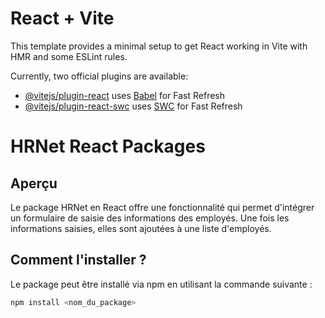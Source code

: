 # React + Vite

This template provides a minimal setup to get React working in Vite with HMR and some ESLint rules.

Currently, two official plugins are available:

- [@vitejs/plugin-react](https://github.com/vitejs/vite-plugin-react/blob/main/packages/plugin-react/README.md) uses [Babel](https://babeljs.io/) for Fast Refresh
- [@vitejs/plugin-react-swc](https://github.com/vitejs/vite-plugin-react-swc) uses [SWC](https://swc.rs/) for Fast Refresh

# HRNet React Packages

## Aperçu

Le package HRNet en React offre une fonctionnalité qui permet d'intégrer un formulaire de saisie des informations des employés. Une fois les informations saisies, elles sont ajoutées à une liste d'employés.

## Comment l'installer ?

Le package peut être installé via npm en utilisant la commande suivante :

```bash
npm install <nom_du_package>
```
